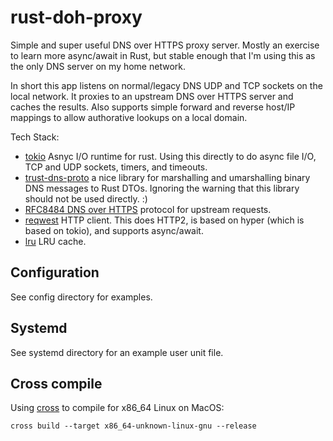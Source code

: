# rust-doh-proxy

Simple and super useful DNS over HTTPS proxy server.  Mostly an exercise to learn more async/await in Rust, but stable enough that I'm using this as the only DNS server on my home network.

In short this app listens on normal/legacy DNS UDP and TCP sockets on the local network.  It proxies to an upstream DNS over HTTPS server and caches the results.  Also supports simple forward and reverse host/IP mappings to allow authorative lookups on a local domain.

Tech Stack:
* [tokio](https://crates.io/crates/tokio) Asnyc I/O runtime for rust.  Using this directly to do async file I/O, TCP and UDP sockets, timers, and timeouts.
* [trust-dns-proto](https://crates.io/crates/trust-dns-proto) a nice library for marshalling and umarshalling binary DNS messages to Rust DTOs.  Ignoring the warning that this library should not be used directly. :)
* [RFC8484 DNS over HTTPS](https://tools.ietf.org/html/rfc8484) protocol for upstream requests.
* [reqwest](https://crates.io/crates/reqwest) HTTP client.  This does HTTP2, is based on hyper (which is based on tokio), and supports async/await.
* [lru](https://crates.io/crates/lru) LRU cache.

## Configuration
See config directory for examples.

## Systemd
See systemd directory for an example user unit file.

## Cross compile
Using [cross](https://github.com/rust-embedded/cross) to compile for x86_64 Linux on MacOS:

```cross build --target x86_64-unknown-linux-gnu --release```
